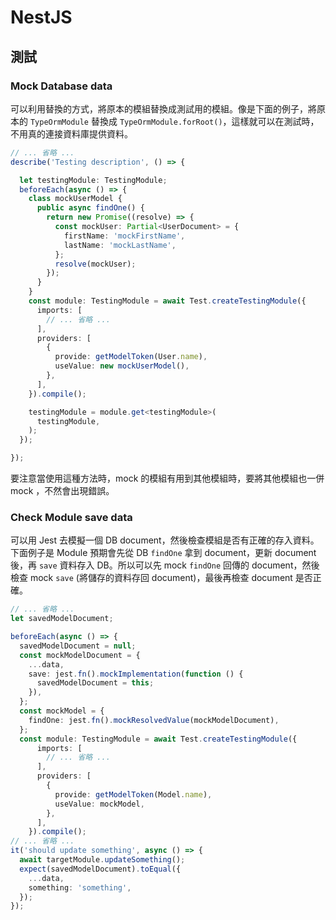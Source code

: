 # NestJS

## 測試

### Mock Database data

可以利用替換的方式，將原本的模組替換成測試用的模組。像是下面的例子，將原本的 `TypeOrmModule` 替換成 `TypeOrmModule.forRoot()`，這樣就可以在測試時，不用真的連接資料庫提供資料。

```typescript
// ... 省略 ...
describe('Testing description', () => {

  let testingModule: TestingModule;
  beforeEach(async () => {
    class mockUserModel {
      public async findOne() {
        return new Promise((resolve) => {
          const mockUser: Partial<UserDocument> = {
            firstName: 'mockFirstName',
            lastName: 'mockLastName',
          };
          resolve(mockUser);
        });
      }
    }
    const module: TestingModule = await Test.createTestingModule({
      imports: [
        // ... 省略 ...
      ],
      providers: [
        {
          provide: getModelToken(User.name),
          useValue: new mockUserModel(),
        },
      ],
    }).compile();

    testingModule = module.get<testingModule>(
      testingModule,
    );
  });

});
```

要注意當使用這種方法時，mock 的模組有用到其他模組時，要將其他模組也一併 mock ，不然會出現錯誤。

### Check Module save data

可以用 Jest 去模擬一個 DB document，然後檢查模組是否有正確的存入資料。下面例子是 Module 預期會先從 DB `findOne` 拿到 document，更新 document 後，再 `save` 資料存入 DB。所以可以先 mock `findOne` 回傳的 document，然後檢查 mock `save` (將儲存的資料存回 document)，最後再檢查 document 是否正確。

```typescript
// ... 省略 ...
let savedModelDocument;

beforeEach(async () => {
  savedModelDocument = null;
  const mockModelDocument = {
    ...data,
    save: jest.fn().mockImplementation(function () {
      savedModelDocument = this;
    }),
  };
  const mockModel = {
    findOne: jest.fn().mockResolvedValue(mockModelDocument),
  };
  const module: TestingModule = await Test.createTestingModule({
      imports: [
        // ... 省略 ...
      ],
      providers: [
        {
          provide: getModelToken(Model.name),
          useValue: mockModel,
        },
      ],
    }).compile();
// ... 省略 ...
it('should update something', async () => {
  await targetModule.updateSomething();
  expect(savedModelDocument).toEqual({
    ...data,
    something: 'something',
  });
});
```

```typescript

